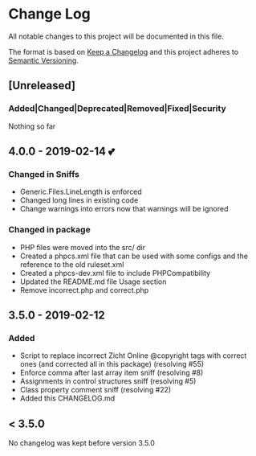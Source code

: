 # Change Log
All notable changes to this project will be documented in this file.

The format is based on [Keep a Changelog](http://keepachangelog.com/)
and this project adheres to [Semantic Versioning](http://semver.org/).

## [Unreleased]
### Added|Changed|Deprecated|Removed|Fixed|Security
Nothing so far 

## 4.0.0 - 2019-02-14 💕
### Changed in Sniffs
- Generic.Files.LineLength is enforced
- Changed long lines in existing code
- Change warnings into errors now that warnings will be ignored
### Changed in package
- PHP files were moved into the src/ dir
- Created a phpcs.xml file that can be used with some configs and the
  reference to the old ruleset.xml
- Created a phpcs-dev.xml file to include PHPCompatibility
- Updated the README.md file Usage section
- Remove incorrect.php and correct.php

## 3.5.0 - 2019-02-12
### Added
- Script to replace incorrect Zicht Online @copyright tags with correct ones
  (and corrected all in this package) (resolving #55)
- Enforce comma after last array item sniff (resolving #8)
- Assignments in control structures sniff (resolving #5)
- Class property comment sniff (resolving #22)
- Added this CHANGELOG.md

## < 3.5.0
No changelog was kept before version 3.5.0

